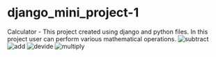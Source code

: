 # django_mini_project-1
Calculator - This  project created using django and python files. In this project user can perform various mathematical operations. 
![subtract](https://user-images.githubusercontent.com/91747307/152673801-9304efb8-9fbf-4a08-9bc1-44276214efb1.JPG)
![add](https://user-images.githubusercontent.com/91747307/152673803-b6203d3a-1764-4c7d-96db-e105dd8df483.JPG)
![devide](https://user-images.githubusercontent.com/91747307/152673805-38bf940a-2246-42e4-8077-d683ccc8b84d.JPG)
![multiply](https://user-images.githubusercontent.com/91747307/152673807-352750a4-e0f9-41ec-b8e4-fcb67fc13ea9.JPG)
